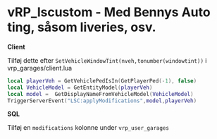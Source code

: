 # vRP_lscustom - Med Bennys Auto ting, såsom liveries, osv.

**Client**

Tilføj dette efter ``SetVehicleWindowTint(nveh,tonumber(windowtint))`` i vrp_garages/client.lua
```lua
local playerVeh = GetVehiclePedIsIn(GetPlayerPed(-1), false)
local VehicleModel = GetEntityModel(playerVeh)
local model =  GetDisplayNameFromVehicleModel(VehicleModel)
TriggerServerEvent("LSC:applyModifications",model,playerVeh)
```


**SQL**

Tilføj en ``modifications`` kolonne under ``vrp_user_garages``
